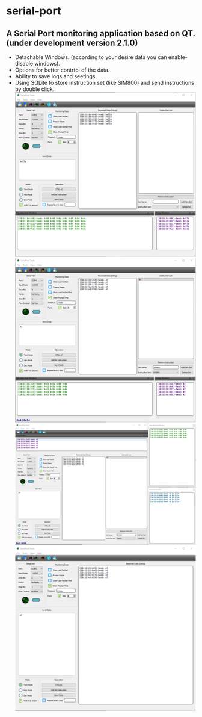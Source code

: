 # serial-port
A Serial Port monitoring application based on QT. (under development version 2.1.0)
-----------------------------------------------------------------------------------
- Detachable Windows. (according to your desire data you can enable-disable windows).
- Options for better contrtol of the data.
- Ability to save logs and seetings. 
- Using SQLite to store instruction set (like SIM800) and send instructions by double click.
![img](https://github.com/MahmoodShabanifard/MyApplications/blob/main/1.png)
![img](https://github.com/MahmoodShabanifard/MyApplications/blob/main/2.png)
![img](https://github.com/MahmoodShabanifard/MyApplications/blob/main/3.png)
![img](https://github.com/MahmoodShabanifard/MyApplications/blob/main/4.png)
